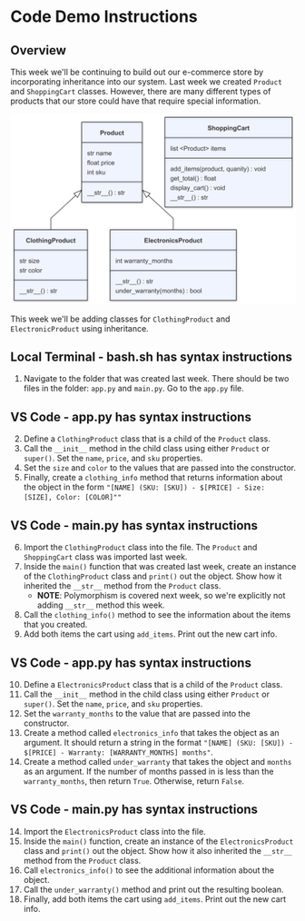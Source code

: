 # Code Demo Instructions

## Overview
This week we'll be continuing to build out our e-commerce store by incorporating inheritance into our system. Last week we created `Product` and `ShoppingCart` classes. However, there are many different types of products that our store could have that require special information. 

![Inheritance in E-Commerce Store](./E-Store_W2.png)

This week we'll be adding classes for `ClothingProduct` and `ElectronicProduct` using inheritance.

## Local Terminal - bash.sh has syntax instructions
1. Navigate to the folder that was created last week. There should be two files in the folder: `app.py` and `main.py`. Go to the `app.py` file.

## VS Code - app.py has syntax instructions
2. Define a `ClothingProduct` class that is a child of the `Product` class.
3. Call the `__init__` method in the child class using either `Product` or `super()`. Set the `name`, `price`, and `sku` properties.
4. Set the `size` and `color` to the values that are passed into the constructor.
5. Finally, create a `clothing_info` method that returns information about the object in the form `"[NAME] (SKU: [SKU]) - $[PRICE] - Size: [SIZE], Color: [COLOR]""`

## VS Code - main.py has syntax instructions
6. Import the `ClothingProduct` class into the file. The `Product` and `ShoppingCart` class was imported last week.
7. Inside the `main()` function that was created last week, create an instance of the `ClothingProduct` class and `print()` out the object. Show how it inherited the `__str__` method from the `Product` class. 
    - **NOTE**: Polymorphism is covered next week, so we're explicitly not adding `__str__` method this week.
8. Call the `clothing_info()` method to see the information about the items that you created. 
9. Add both items the cart using `add_items`. Print out the new cart info.

## VS Code - app.py has syntax instructions
10. Define a `ElectronicsProduct` class that is a child of the `Product` class.
11. Call the `__init__` method in the child class using either `Product` or `super()`. Set the `name`, `price`, and `sku` properties.
12. Set the `warranty_months` to the value that are passed into the constructor. 
13. Create a method called `electronics_info` that takes the object as an argument. It should return a string in the format `"[NAME] (SKU: [SKU]) - $[PRICE] - Warranty: [WARRANTY_MONTHS] months"`.
14. Create a method called `under_warranty` that takes the object and `months` as an argument. If the number of months passed in is less than the `warranty_months`, then return `True`. Otherwise, return `False`.

## VS Code - main.py has syntax instructions
14. Import the `ElectronicsProduct` class into the file.
15. Inside the `main()` function, create an instance of the `ElectronicsProduct` class and `print()` out the object. Show how it also inherited the `__str__` method from the `Product` class.
16. Call `electronics_info()` to see the additional information about the object.
17. Call the `under_warranty()` method and print out the resulting boolean.
18. Finally, add both items the cart using `add_items`. Print out the new cart info.